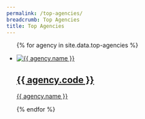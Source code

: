 ```yaml
---
permalink: /top-agencies/
breadcrumb: Top Agencies
title: Top Agencies
---
```


<ul class="block-grid">
  
{% for agency in site.data.top-agencies %}
  
  <li class="grid-item">
       <a href="{{ agency.website }}">
        <img src="{{ agency.image-url }}" alt="{{ agency.name }}" />
        <h2>{{ agency.code }}</h2>
        <p>{{ agency.name }}</p>
       </a>
    </li>
     
{% endfor %}

</ul>
